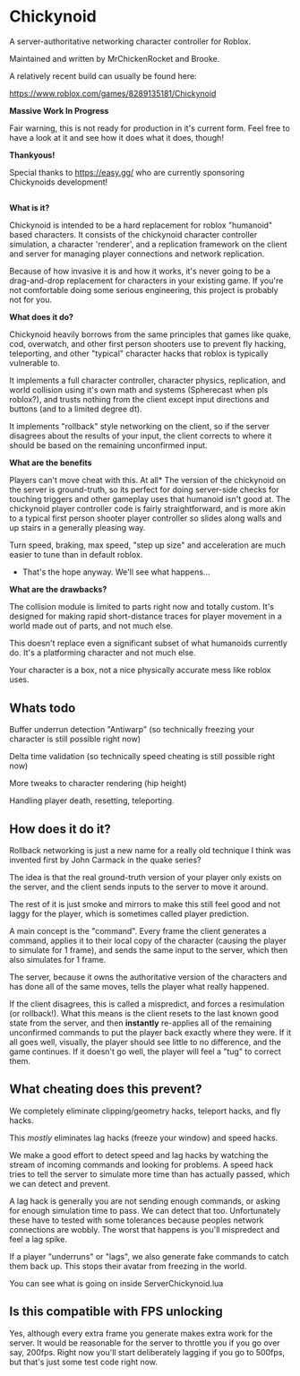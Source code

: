 # Chickynoid

A server-authoritative networking character controller for Roblox.

Maintained and written by MrChickenRocket and Brooke.

A relatively recent build can usually be found here:

https://www.roblox.com/games/8289135181/Chickynoid



**Massive Work In Progress**

Fair warning, this is not ready for production in it's current form.
Feel free to have a look at it and see how it does what it does, though!


**Thankyous!**

Special thanks to https://easy.gg/ who are currently sponsoring Chickynoids development! 


## 

**What is it?**

Chickynoid is intended to be a hard replacement for roblox "humanoid" based characters.
It consists of the chickynoid character controller simulation, a character 'renderer', and a replication framework on the client and server for managing player connections and network replication. 

Because of how invasive it is and how it works, it's never going to be a drag-and-drop replacement for characters in your existing game. If you're not comfortable doing some serious engineering, this project is probably not for you.



**What does it do?**

Chickynoid heavily borrows from the same principles that games like quake, cod, overwatch, and other first person shooters use to prevent fly hacking, teleporting, and other "typical" character hacks that roblox is typically vulnerable to.

It implements a full character controller, character physics, replication, and world collision using it's own math and systems (Spherecast when pls roblox?), and trusts nothing from the client except input directions and buttons (and to a limited degree dt).

It implements "rollback" style networking on the client, so if the server disagrees about the results of your input, the client corrects to where it should be based on the remaining unconfirmed input.



**What are the benefits**

Players can't move cheat with this. At all*
The version of the chickynoid on the server is ground-truth, so its perfect for doing server-side checks for touching triggers and other gameplay uses that humanoid isn't good at.
The chickynoid player controller code is fairly straightforward, and is more akin to a typical first person shooter player controller so slides along walls and up stairs in a generally pleasing way.

Turn speed, braking, max speed, "step up size" and acceleration are much easier to tune than in default roblox.
 * That's the hope anyway. We'll see what happens...


**What are the drawbacks?**

The collision module is limited to parts right now and totally custom. It's designed for making rapid short-distance traces for player movement in a world made out of parts, and not much else.

This doesn't replace even a significant subset of what humanoids currently do. It's a platforming character and not much else.

Your character is a box, not a nice physically accurate mess like roblox uses.



## **Whats todo**

Buffer underrun detection "Antiwarp" (so technically freezing your character is still possible right now)

Delta time validation (so technically speed cheating is still possible right now)

More tweaks to character rendering (hip height)

Handling player death, resetting, teleporting.


## How does it do it?

Rollback networking is just a new name for a really old technique I think was invented first by John Carmack in the quake series?

The idea is that the real ground-truth version of your player only exists on the server, and the client sends inputs to the server to move it around.

The rest of it is just smoke and mirrors to make this still feel good and not laggy for the player, which is sometimes called player prediction.

A main concept is the "command". Every frame the client generates a command, applies it to their local copy of the character (causing the player to simulate for 1 frame), and sends the same input to the server, which then also simulates for 1 frame.

The server, because it owns the authoritative version of the characters and has done all of the same moves, tells the player what really happened. 

If the client disagrees, this is called a mispredict, and forces a resimulation (or rollback!). What this means is the client resets to the last known good state from the server, and then **instantly** re-applies all of the remaining unconfirmed commands to put the player back exactly where they were. If it all goes well, visually, the player should see little to no difference, and the game continues. If it doesn't go well, the player will feel a "tug" to correct them.


## What cheating does this prevent?

We completely eliminate clipping/geometry hacks, teleport hacks, and fly hacks.

This _mostly_ eliminates lag hacks (freeze your window) and speed hacks.

We make a good effort to detect speed and lag hacks by watching the stream of incoming commands and looking for problems. A speed hack tries to tell the server to simulate more time than has actually passed, which we can detect and prevent. 

A lag hack is generally you are not sending enough commands, or asking for enough simulation time to pass. We can detect that too. Unfortunately these have to tested with some tolerances because peoples network connections are wobbly. The worst that happens is you'll mispredect and feel a lag spike.

If a player "underruns" or "lags", we also generate fake commands to catch them back up. This stops their avatar from freezing in the world.

You can see what is going on inside ServerChickynoid.lua


## Is this compatible with FPS unlocking

Yes, although every extra frame you generate makes extra work for the server. It would be reasonable for the server to throttle you if you go over say, 200fps. Right now you'll start deliberately lagging if you go to 500fps, but that's just some test code right now.
